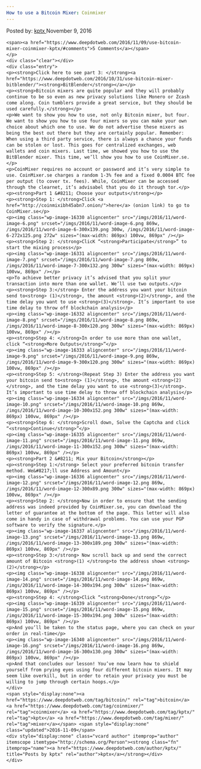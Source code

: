 ```yaml
---
How to use a Bitcoin Mixer: Coinmixer
---
```

<article class="post-listing post-16328 post type-post status-publish format-standard has-post-thumbnail hentry  tag-bitcoin tag-coinmixer tag-kptx tag-mixer">
    <div class="post-inner">
        <span>Posted by: <a href="https://www.deepdotweb.com/author/kptx/" title="">kptx </a></span>
    <span>November 9, 2016</span>
    
    <span><a href="https://www.deepdotweb.com/2016/11/09/use-bitcoin-mixer-coinmixer-kptx/#comments">5 Comments</a></span>
    </p>
    <div class="clear"></div>
    <div class="entry">
    <p><strong>Click here to see part 3: </strong><a href="https://www.deepdotweb.com/2016/10/31/use-bitcoin-mixer-bitblender/"><strong>BitBlender</strong></a></p>
    <p><strong>Bitcoin mixers are quite popular and they will probably continue to be so even as new privacy solutions like Monero or Zcash come along. Coin tumblers provide a great service, but they should be used carefully.</strong></p>
    <p>We want to show you how to use, not only Bitcoin mixer, but four. We want to show you how to use four mixers so you can make your own choice about which one to use. We do not advertise these mixers as being the best out there but they are certainly popular. Remember: When using a third party service, there is always a chance your funds can be stolen or lost. This goes for centralized exchanges, web wallets and coin mixers. Last time, we showed you how to use the BitBlender mixer. This time, we’ll show you how to use CoinMixer.se.</p>
    <p>CoinMixer requires no account or password and it’s very simple to use. CoinMixer.se charges a random 1-3% fee and a fixed 0.0004 BTC fee per output (to cover tx. fees). While, CoinMixer can be accessed through the clearnet, it’s advisabel that you do it through tor.</p>
    <p><strong>Part 1 &#8211; Choose your outputs</strong></p>
    <p><strong>Step 1: </strong>Click <a href="http://coinmixibh45abn7.onion/">here</a> (onion link) to go to CoinMixer.se</p>
    <p><img class="wp-image-16330 aligncenter" src="/imgs/2016/11/word-image-6.png" srcset="/imgs/2016/11/word-image-6.png 869w, /imgs/2016/11/word-image-6-300x139.png 300w, /imgs/2016/11/word-image-6-272x125.png 272w" sizes="(max-width: 869px) 100vw, 869px" /></p>
    <p><strong>Step 2: </strong>ClicK “<strong>Participate</strong>” to start the mixing process</p>
    <p><img class="wp-image-16331 aligncenter" src="/imgs/2016/11/word-image-7.png" srcset="/imgs/2016/11/word-image-7.png 869w, /imgs/2016/11/word-image-7-300x132.png 300w" sizes="(max-width: 869px) 100vw, 869px" /></p>
    <p>To achieve better privacy it’s advised that you split your transaction into more than one wallet. We’ll use two outputs.</p>
    <p><strong>Step 3:</strong> Enter the address you want your bitcoin send to<strong> (1)</strong>, the amount <strong>(2)</strong>, and the time delay you want to use <strong>(3)</strong>. It’s important to use time delay to throw off blockchain analysis</p>
    <p><img class="wp-image-16332 aligncenter" src="/imgs/2016/11/word-image-8.png" srcset="/imgs/2016/11/word-image-8.png 869w, /imgs/2016/11/word-image-8-300x120.png 300w" sizes="(max-width: 869px) 100vw, 869px" /></p>
    <p><strong>Step 4: </strong>In order to use more than one wallet, click “<strong>More Outputs</strong>”</p>
    <p><img class="wp-image-16333 aligncenter" src="/imgs/2016/11/word-image-9.png" srcset="/imgs/2016/11/word-image-9.png 869w, /imgs/2016/11/word-image-9-300x120.png 300w" sizes="(max-width: 869px) 100vw, 869px" /></p>
    <p><strong>Step 5: </strong>(Repeat Step 3) Enter the address you want your bitcoin send to<strong> (1)</strong>, the amount <strong>(2)</strong>, and the time delay you want to use <strong>(3)</strong>. It’s important to use time delay to throw off blockchain analysis</p>
    <p><img class="wp-image-16334 aligncenter" src="/imgs/2016/11/word-image-10.png" srcset="/imgs/2016/11/word-image-10.png 869w, /imgs/2016/11/word-image-10-300x152.png 300w" sizes="(max-width: 869px) 100vw, 869px" /></p>
    <p><strong>Step 6: </strong>Scroll down, Solve the Captcha and click “<strong>Continue</strong>”</p>
    <p><img class="wp-image-16335 aligncenter" src="/imgs/2016/11/word-image-11.png" srcset="/imgs/2016/11/word-image-11.png 869w, /imgs/2016/11/word-image-11-300x152.png 300w" sizes="(max-width: 869px) 100vw, 869px" /></p>
    <p><strong>Part 2 &#8211; Mix your Bitcoin</strong></p>
    <p><strong>Step 1:</strong> Select your preferred bitcoin transfer method. We&#8217;ll use Address and Amount</p>
    <p><img class="wp-image-16336 aligncenter" src="/imgs/2016/11/word-image-12.png" srcset="/imgs/2016/11/word-image-12.png 869w, /imgs/2016/11/word-image-12-300x89.png 300w" sizes="(max-width: 869px) 100vw, 869px" /></p>
    <p><strong>Step 2: </strong>Now in order to ensure that the sending address was indeed provided by CoinMixer.se, you can download the letter of guarantee at the bottom of the page. This letter will also come in handy in case of withdrawal problems. You can use your PGP software to verify the signature.</p>
    <p><img class="wp-image-16337 aligncenter" src="/imgs/2016/11/word-image-13.png" srcset="/imgs/2016/11/word-image-13.png 869w, /imgs/2016/11/word-image-13-300x189.png 300w" sizes="(max-width: 869px) 100vw, 869px" /></p>
    <p><strong>Step 3:</strong> Now scroll back up and send the correct amount of Bitcoin <strong>(1) </strong>to the address shown <strong>(2)</strong></p>
    <p><img class="wp-image-16338 aligncenter" src="/imgs/2016/11/word-image-14.png" srcset="/imgs/2016/11/word-image-14.png 869w, /imgs/2016/11/word-image-14-300x194.png 300w" sizes="(max-width: 869px) 100vw, 869px" /></p>
    <p><strong>Step 4: </strong>Click “<strong>Done</strong>”</p>
    <p><img class="wp-image-16339 aligncenter" src="/imgs/2016/11/word-image-15.png" srcset="/imgs/2016/11/word-image-15.png 869w, /imgs/2016/11/word-image-15-300x194.png 300w" sizes="(max-width: 869px) 100vw, 869px" /></p>
    <p>And you’ll be taken to the status page, where you can check on your order in real-time</p>
    <p><img class="wp-image-16340 aligncenter" src="/imgs/2016/11/word-image-16.png" srcset="/imgs/2016/11/word-image-16.png 869w, /imgs/2016/11/word-image-16-300x130.png 300w" sizes="(max-width: 869px) 100vw, 869px" /></p>
    <p>And that concludes our lesson! You’ve now learn how to shield yourself from prying eyes using four different bitcoin mixers. It may seem like overkill, but in order to retain your privacy you must be willing to jump through certain hoops.</p>
    </div>
    <span style="display:none"><a href="https://www.deepdotweb.com/tag/bitcoin/" rel="tag">bitcoin</a> <a href="https://www.deepdotweb.com/tag/coinmixer/" rel="tag">coinmixer</a> <a href="https://www.deepdotweb.com/tag/kptx/" rel="tag">kptx</a> <a href="https://www.deepdotweb.com/tag/mixer/" rel="tag">mixer</a></span> <span style="display:none" class="updated">2016-11-09</span>
    <div style="display:none" class="vcard author" itemprop="author" itemscope itemtype="http://schema.org/Person"><strong class="fn" itemprop="name"><a href="https://www.deepdotweb.com/author/kptx/" title="Posts by kptx" rel="author">kptx</a></strong></div>
    </div>
</article>

